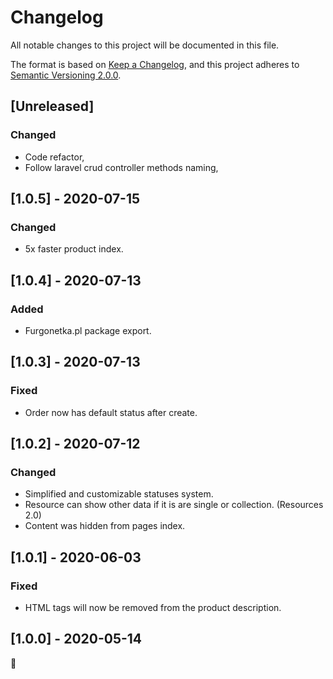 # Changelog
All notable changes to this project will be documented in this file.

The format is based on [Keep a Changelog](https://keepachangelog.com/en/1.0.0/),
and this project adheres to [Semantic Versioning 2.0.0](https://semver.org/spec/v2.0.0.html).


## [Unreleased]
### Changed
- Code refactor,
- Follow laravel crud controller methods naming,


## [1.0.5] - 2020-07-15
### Changed
- 5x faster product index.


## [1.0.4] - 2020-07-13
### Added
- Furgonetka.pl package export.


## [1.0.3] - 2020-07-13
### Fixed
- Order now has default status after create.


## [1.0.2] - 2020-07-12
### Changed
- Simplified and customizable statuses system.
- Resource can show other data if it is are single or collection. (Resources 2.0)
- Content was hidden from pages index.


## [1.0.1] - 2020-06-03
### Fixed
- HTML tags will now be removed from the product description.


## [1.0.0] - 2020-05-14
🎉
